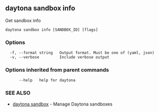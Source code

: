 ## daytona sandbox info

Get sandbox info

```
daytona sandbox info [SANDBOX_ID] [flags]
```

### Options

```
  -f, --format string   Output format. Must be one of (yaml, json)
  -v, --verbose         Include verbose output
```

### Options inherited from parent commands

```
      --help   help for daytona
```

### SEE ALSO

- [daytona sandbox](daytona_sandbox.md) - Manage Daytona sandboxes
